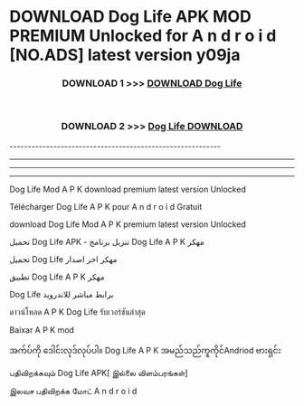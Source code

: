 # DOWNLOAD Dog Life  APK MOD PREMIUM Unlocked for A n d r o i d [NO.ADS] latest version y09ja 



<div align="center">

<h3>DOWNLOAD 1 >>> <a href="https://getmod2.web.app/?judul=Dog Life ">DOWNLOAD Dog Life </a></h3><br>

<h3>DOWNLOAD 2 >>> <a href="https://getmod2.web.app/?judul=Dog Life ">Dog Life  DOWNLOAD </a></h3>

</div>
----------------------------------------------------------

----------------------------------------------------------

----------------------------------------------------------

----------------------------------------------------------

Dog Life  Mod A P K download premium latest version Unlocked

Télécharger Dog Life  A P K pour A n d r o i d Gratuit

download Dog Life  Mod A P K premium latest version Unlocked

تحميل Dog Life  APK - تنزيل برنامج Dog Life  A P K مهكر

تحميل Dog Life  مهكر اخر اصدار

تطبيق Dog Life  A P K مهكر

Dog Life  برابط مباشر للاندرويد

ดาวน์โหลด A P K Dog Life  รับเวอร์ชันล่าสุด

Baixar A P K mod

အက်ပ်ကို ဒေါင်းလုဒ်လုပ်ပါ။ Dog Life  A P K အမည်သည်ကူကိုင်Andriod ဗားရှင်း

பதிவிறக்கவும் Dog Life  APK[ இல்லை விளம்பரங்கள்] 
 
இலவச பதிவிறக்க மோட் A n d r o i d



